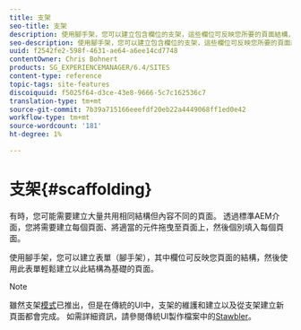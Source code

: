 ```yaml
---
title: 支架
seo-title: 支架
description: 使用腳手架，您可以建立包含欄位的支架，這些欄位可反映您所要的頁面結構，然後使用此表單，輕鬆根據此結構建立頁面
seo-description: 使用腳手架，您可以建立包含欄位的支架，這些欄位可反映您所要的頁面結構，然後使用此表單，輕鬆根據此結構建立頁面
uuid: f2542fe2-598f-4631-ae64-a6ee14cd7748
contentOwner: Chris Bohnert
products: SG_EXPERIENCEMANAGER/6.4/SITES
content-type: reference
topic-tags: site-features
discoiquuid: f5025f64-d3ce-43e8-9666-5c7c162536c7
translation-type: tm+mt
source-git-commit: 7b39a715166eeefdf20eb22a4449068ff1ed0e42
workflow-type: tm+mt
source-wordcount: '181'
ht-degree: 1%

---
```



# 支架{#scaffolding}

有時，您可能需要建立大量共用相同結構但內容不同的頁面。 透過標準AEM介面，您將需要建立每個頁面、將適當的元件拖曳至頁面上，然後個別填入每個頁面。

使用腳手架，您可以建立表單（腳手架），其中欄位可反映您頁面的結構，然後使用此表單輕鬆建立以此結構為基礎的頁面。

>[!NOTE]
>
>雖然支架[模式](/help/sites-authoring/author-environment-tools.md#page-modes)已推出，但是在傳統的UI中，支架的維護和建立以及從支架建立新頁面都會完成。 如需詳細資訊，請參閱傳統UI製作檔案中的[Stawbler](/help/sites-classic-ui-authoring/classic-feature-scaffolding.md)。

